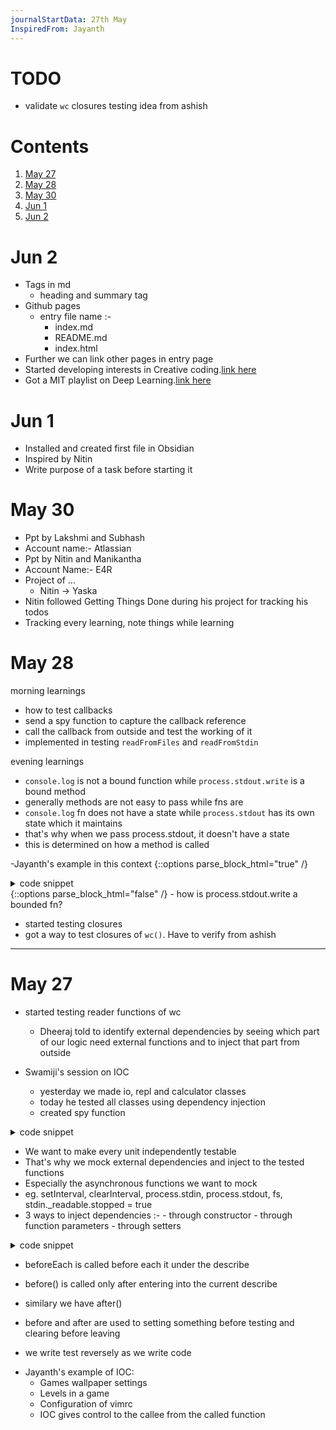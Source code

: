 ```yaml
---
journalStartData: 27th May
InspiredFrom: Jayanth
---
```


# TODO

- validate `wc` closures testing idea from ashish

# Contents

1. [May 27](#may-27)
2. [May 28](#may-28)
3. [May 30](#may-30)
4. [Jun 1](#jun-1)
5. [Jun 2](#jun-2)

# Jun 2

- Tags in md
  - heading and summary tag
- Github pages
  - entry file name :-
    - index.md
    - README.md
    - index.html
- Further we can link other pages in entry page
- Started developing interests in Creative coding.[link here](https://youtube.com/playlist?list=PLUG_f-krxzVrRCOjGFwOuYj3QarVfPWXK)
- Got a MIT playlist on Deep Learning.[link here](https://youtube.com/playlist?list=PLUG_f-krxzVrRCOjGFwOuYj3QarVfPWXK)

# Jun 1

- Installed and created first file in Obsidian
- Inspired by Nitin
- Write purpose of a task before starting it

# May 30

- Ppt by Lakshmi and Subhash
- Account name:- Atlassian
- Ppt by Nitin and Manikantha
- Account Name:- E4R
- Project of ...
  - Nitin -> Yaska
- Nitin followed Getting Things Done during his project for tracking his todos
- Tracking every learning, note things while learning

# May 28

morning learnings

- how to test callbacks
- send a spy function to capture the callback reference
- call the callback from outside and test the working of it
- implemented in testing `readFromFiles` and `readFromStdin`

evening learnings

- `console.log` is not a bound function while `process.stdout.write` is a bound method
- generally methods are not easy to pass while fns are
- `console.log` fn does not have a state while `process.stdout` has its own state which it maintains
- that's why when we pass process.stdout, it doesn't have a state
- this is determined on how a method is called

-Jayanth's example in this context
{::options parse_block_html="true" /}

<details>
<summary> code snippet </summary>

```js
const identity = (x) => x;
const doSomething = (f) => f(identity);

doSomething([1, 2, 3].map);
```

</details>
{::options parse_block_html="false" /}
- how is process.stdout.write a bounded fn?

- started testing closures
- got a way to test closures of `wc()`. Have to verify from ashish

---

# May 27

- started testing reader functions of wc

  - Dheeraj told to identify external dependencies by seeing which part of our logic need external
    functions and to inject that part from outside

- Swamiji's session on IOC

  - yesterday we made io, repl and calculator classes
  - today he tested all classes using dependency injection
  - created spy function

<details>
<summary> code snippet </summary>

```js
const createSpyFunction = () => {
  let callCount = 0;
  const fn = (...args) => {
    fn.calls = [...(fn.calls || []), ...args];
    callCount++;
  };

  fn.wasCalledOnce = (arg) => callCount === 1 && fn.calls[0] === arg;
  fn.wasCalledTwice = () => callCount === 2;
  return fn;
};
```

```js
const renderer = createSpyFunction();
const calc = new Calculator();
calc.render(renderer);
assert.ok(renderer.wasCalledOnce(0));
```

</details>

- We want to make every unit independently testable
- That's why we mock external dependencies and inject to the tested functions
- Especially the asynchronous functions we want to mock
- eg. setInterval, clearInterval, process.stdin, process.stdout, fs, stdin.\_readable.stopped = true
- 3 ways to inject dependencies :- - through constructor - through function parameters - through setters

<details>
<summary> code snippet </summary>

```js
describe.skip;
describe.only; // node --test run-only
beforeEach(() => {
  const write = createSpyFunction();
});
```

</details>

- beforeEach is called before each it under the describe
- before() is called only after entering into the current describe
- similary we have after()
- before and after are used to setting something before testing and clearing before leaving

- we write test reversely as we write code

* Jayanth's example of IOC:
  - Games wallpaper settings
  - Levels in a game
  - Configuration of vimrc
  - IOC gives control to the callee from the called function
